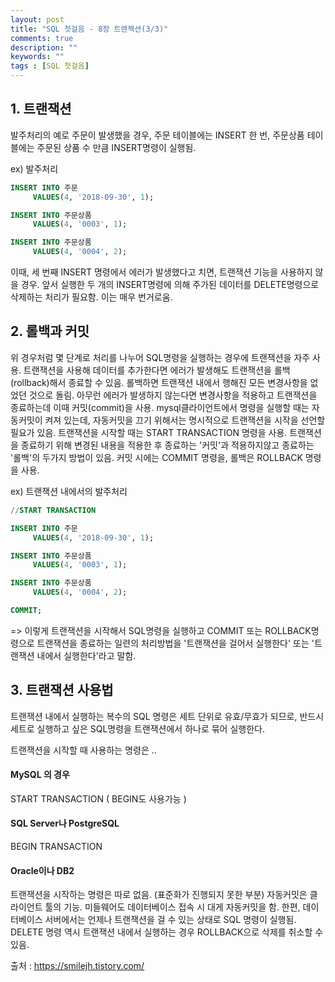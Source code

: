```yaml
---
layout: post
title: "SQL 첫걸음 - 8장 트렌젝션(3/3)"
comments: true
description: ""
keywords: ""
tags : [SQL 첫걸음]
---
```


## 1. 트랜잭션

발주처리의 예로 주문이 발생했을 경우, 주문 테이블에는 INSERT 한 번, 주문상품 테이블에는 주문된 상품 수 만큼 INSERT명령이 실행됨.

ex) 발주처리

```sql
INSERT INTO 주문 
     VALUES(4, '2018-09-30', 1);

INSERT INTO 주문상품 
     VALUES(4, '0003', 1);

INSERT INTO 주문상품 
     VALUES(4, '0004', 2);
```

이때, 세 번째 INSERT 명령에서 에러가 발생했다고 치면, 트랜잭션 기능을 사용하지 않을 경우. 앞서 실행한 두 개의 INSERT명령에 의해 주가된 데이터를 DELETE명령으로 삭제하는 처리가 필요함. 이는 매우 번거로움. 


## 2. 롤백과 커밋

위 경우처럼 몇 단계로 처리를 나누어 SQL명령을 실행하는 경우에 트랜잭션을 자주 사용. 트랜잭션을 사용해 데이터를 추가한다면 에러가 발생해도 트랜잭션을 롤백(rollback)해서 종료할 수 있음. 롤백하면 트랜잭션 내에서 행해진 모든 변경사항을 없었던 것으로 돌림. 아무런 에러가 발생하지 않는다면 변경사항을 적용하고 트랜잭션을 종료하는데 이때 커밋(commit)을 사용. mysql클라이언트에서 명령을 실행할 때는 자동커밋이 켜져 있는데, 자동커밋을 끄기 위해서는 명시적으로 트랜잭션을 시작을 선언할 필요가 있음. 트랜잭션을 시작할 때는 START TRANSACTION 명령을 사용. 트랜잭션을 종료하기 위해 변경된 내용을 적용한 후 종료하는 '커밋'과 적용하지않고 종료하는 '롤백'의 두가지 방법이 있음. 커밋 시에는 COMMIT 명령을, 롤백은 ROLLBACK 명령을 사용.


ex) 트랜잭션 내에서의 발주처리 

```sql
//START TRANSACTION

INSERT INTO 주문 
     VALUES(4, '2018-09-30', 1);

INSERT INTO 주문상품 
     VALUES(4, '0003', 1);

INSERT INTO 주문상품 
     VALUES(4, '0004', 2);

COMMIT;
```

=> 이렇게 트랜잭션을 시작해서 SQL명령을 실행하고 COMMIT 또는 ROLLBACK명령으로 트랜잭션을 종료하는 일련의 처리방법을 '트랜잭션을 걸어서 실행한다' 또는 '트랜잭션 내에서 실행한다'라고 말함. 


## 3. 트랜잭션 사용법

트랜잭션 내에서 실행하는 복수의 SQL 명령은 세트 단위로 유효/무효가 되므로, 반드시 세트로 실행하고 싶은 SQL명령을 트랜잭션에서 하나로 묶어 실행한다. 

트랜잭션을 시작할 때 사용하는 명령은 .. 

#### MySQL 의 경우
START TRANSACTION ( BEGIN도 사용가능 ) 

#### SQL Server나 PostgreSQL
BEGIN TRANSACTION

#### Oracle이나 DB2
트랜잭션을 시작하는 명령은 따로 없음. (표준화가 진행되지 못한 부분) 자동커밋은 클라이언트 툴의 기능. 미들웨어도 데이터베이스 접속 시 대게 자동커밋을 함. 한편, 데이터베이스 서버에서는 언제나 트랜잭션을 걸 수 있는 상태로 SQL 명령이 실행됨. DELETE 명령 역시 트랜잭션 내에서 실행하는 경우 ROLLBACK으로 삭제를 취소할 수 있음.  


출처 : https://smilejh.tistory.com/